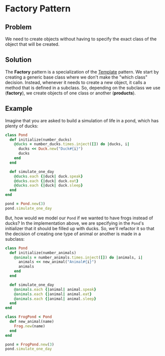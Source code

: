 # Factory Pattern

## Problem
We need to create objects without having to specify the exact class of the object that will be created.

## Solution
The **Factory** pattern is a specialization of the [Template](template.md) pattern. We start by creating a generic base class where we don't make the "which class" decision. Instead, whenever it needs to create a new object, it calls a method that is defined in a subclass. So, depending on the subclass we use (**factory**), we create objects of one class or another (**products**).

## Example
Imagine that you are asked to build a simulation of life in a pond, which has plenty of ducks:

```ruby
class Pond
  def initialize(number_ducks)
    @ducks = number_ducks.times.inject([]) do |ducks, i|
      ducks << Duck.new("Duck#{i}")
      ducks
    end
  end

  def simulate_one_day
    @ducks.each {|duck| duck.speak}
    @ducks.each {|duck| duck.eat}
    @ducks.each {|duck| duck.sleep}
  end
end

pond = Pond.new(3)
pond.simulate_one_day
```

But, how would we model our `Pond` if we wanted to have frogs instead of ducks? In the implementation above, we are specifying in the `Pond`'s initializer that it should be filled up with ducks. So, we'll refactor it so that the decision of creating one type of animal or another is made in a subclass:

```ruby
class Pond
  def initialize(number_animals)
    @animals = number_animals.times.inject([]) do |animals, i|
      animals << new_animal("Animal#{i}")
      animals
    end
  end

  def simulate_one_day
    @animals.each {|animal| animal.speak}
    @animals.each {|animal| animal.eat}
    @animals.each {|animal| animal.sleep}
  end
end

class FrogPond < Pond
  def new_animal(name)
    Frog.new(name)
  end
end

pond = FrogPond.new(3)
pond.simulate_one_day
```
